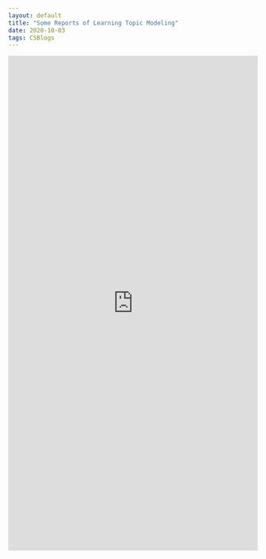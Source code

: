 ```yaml
---
layout: default
title: "Some Reports of Learning Topic Modeling"
date: 2020-10-03
tags: CSBlogs
---
```


<embed src="https://lakerschampions.github.io/assets/img/summer_intern.pdf" width="100%" height="1000px">
